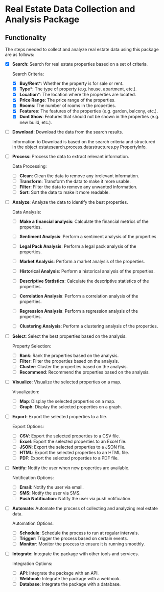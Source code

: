 # Real Estate Data Collection and Analysis Package

## Functionality

The steps needed to collect and analyze real estate data using this package are as follows:

- [X] **Search**: Search for real estate properties based on a set of criteria.

    Search Criteria:

  - [X] **Buy/Rent***: Whether the property is for sale or rent.
  - [X] **Type***: The type of property (e.g. house, apartment, etc.).
  - [X] **Location***: The location where the properties are located.
  - [X] **Price Range**: The price range of the properties.
  - [X] **Rooms**: The number of rooms in the properties.
  - [X] **Features**: The features of the properties (e.g. garden, balcony, etc.).
  - [X] **Dont Show**: Features that should not be shown in the properties (e.g. new build, etc.).
  
- [ ] **Download**: Download the data from the search results.

    Information to Download is based on the search criteria and structured in the object estatesearch.process.datastructures.py PropertyInfo.

- [ ] **Process**: Process the data to extract relevant information.

    Data Processing:

  - [ ] **Clean**: Clean the data to remove any irrelevant information.
  - [ ] **Transform**: Transform the data to make it more usable.
  - [ ] **Filter**: Filter the data to remove any unwanted information.
  - [ ] **Sort**: Sort the data to make it more readable.

- [ ] **Analyze**: Analyze the data to identify the best properties.

    Data Analysis:

  - [ ] **Make a financial analysis**: Calculate the financial metrics of the properties.
  - [ ] **Sentiment Analysis**: Perform a sentiment analysis of the properties.
  - [ ] **Legal Pack Analysis**: Perform a legal pack analysis of the properties.
  - [ ] **Market Analysis**: Perform a market analysis of the properties.
  - [ ] **Historical Analysis**: Perform a historical analysis of the properties.

  - [ ] **Descriptive Statistics**: Calculate the descriptive statistics of the properties.
  - [ ] **Correlation Analysis**: Perform a correlation analysis of the properties.
  - [ ] **Regression Analysis**: Perform a regression analysis of the properties.
  - [ ] **Clustering Analysis**: Perform a clustering analysis of the properties.

- [ ] **Select**: Select the best properties based on the analysis.

    Property Selection:

  - [ ] **Rank**: Rank the properties based on the analysis.
  - [ ] **Filter**: Filter the properties based on the analysis.
  - [ ] **Cluster**: Cluster the properties based on the analysis.
  - [ ] **Recommend**: Recommend the properties based on the analysis.

- [ ] **Visualize**: Visualize the selected properties on a map.

    Visualization:

  - [ ] **Map**: Display the selected properties on a map.
  - [ ] **Graph**: Display the selected properties on a graph.

- [ ] **Export**: Export the selected properties to a file.

    Export Options:

  - [ ] **CSV**: Export the selected properties to a CSV file.
  - [ ] **Excel**: Export the selected properties to an Excel file.
  - [ ] **JSON**: Export the selected properties to a JSON file.
  - [ ] **HTML**: Export the selected properties to an HTML file.
  - [ ] **PDF**: Export the selected properties to a PDF file.

- [ ] **Notify**: Notify the user when new properties are available.

    Notification Options:
  - [ ] **Email**: Notify the user via email.
  - [ ] **SMS**: Notify the user via SMS.
  - [ ] **Push Notification**: Notify the user via push notification.

- [ ] **Automate**: Automate the process of collecting and analyzing real estate data.

    Automation Options:

  - [ ] **Schedule**: Schedule the process to run at regular intervals.
  - [ ] **Trigger**: Trigger the process based on certain events.
  - [ ] **Monitor**: Monitor the process to ensure it is running smoothly.

- [ ] **Integrate**: Integrate the package with other tools and services.

    Integration Options:

  - [ ] **API**: Integrate the package with an API.
  - [ ] **Webhook**: Integrate the package with a webhook.
  - [ ] **Database**: Integrate the package with a database.
